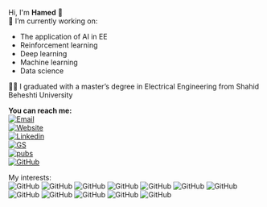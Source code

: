 Hi, I'm **Hamed** 👋  
:dart: I’m currently working on:
- The application of AI in EE
- Reinforcement learning
- Deep learning
- Machine learning
- Data science

:man_student: I graduated with a master’s degree in Electrical Engineering from Shahid Beheshti University  
  
**You can reach me:**  
[![Email](https://img.shields.io/badge/hamedmokazemi@gmail.com-383838?style=flat-square&logo=Gmail)](mailto:hamedmokazemi@gmail.com)  
[![Website](https://img.shields.io/badge/abouthamed.com-blue?style=flat-square&logo=WordPress)](https://abouthamed.com)  
[![Linkedin](https://img.shields.io/badge/LinkedIn-0077B5?style=flat-square&logo=LinkedIn)](https://www.linkedin.com/in/hamedmokazemi/)  
[![GS](https://img.shields.io/badge/Google%20Scholar-black?style=flat-square&logo=Google%20Scholar)](https://scholar.google.com/citations?hl=en&user=NjtgLrwAAAAJ)  
[![pubs](https://img.shields.io/badge/Publons-336699?style=flat-square&logo=Publons)](https://publons.com/researcher/3963629/hamed-mohammad-kazemi/)  
[![GitHub](https://img.shields.io/badge/GitHub-100000?style=flat-square&logo=GitHub)](https://github.com/hamedmokazemi)  
  
  
  
My interests:  
![GitHub](https://img.shields.io/badge/Python-3776AB?style=flat-square&logo=python&logoColor=white)   ![GitHub](https://img.shields.io/badge/TensorFlow-FF6F00?style=flat-square&logo=TensorFlow&logoColor=white)   ![GitHub](https://img.shields.io/badge/Keras-D00000?style=flat-square&logo=Keras&logoColor=white)   ![GitHub](https://img.shields.io/badge/PyTorch-%23EE4C2C.svg)   ![GitHub](https://img.shields.io/badge/scikit_learn-F7931E?style=flat-square&logo=scikit-learn&logoColor=white)   ![GitHub](https://img.shields.io/badge/Jupyter-F37626.svg?&style=flat-square&logo=Jupyter&logoColor=white)      ![GitHub](https://img.shields.io/badge/conda-342B029.svg?&style=flat-square&logo=anaconda&logoColor=white)      ![GitHub](https://img.shields.io/badge/pycharm-143?style=flat-square&logo=pycharm&logoColor=black&color=black&labelColor=green)      ![GitHub](https://img.shields.io/badge/sublime_text-%23575757.svg?&style=flat-square&logo=sublime-text&logoColor=important)      ![GitHub](https://img.shields.io/badge/Atom-66595C?style=flat-square&logo=Atom&logoColor=white
)      ![GitHub](https://colab.research.google.com/assets/colab-badge.svg)     ![GitHub](https://img.shields.io/badge/RASPBERRY%20PI-C51A4A.svg?&style=flat-square&logo=raspberry%20pi&logoColor=white)      
